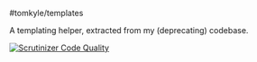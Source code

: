 #tomkyle/templates

A templating helper, extracted from my (deprecating) codebase.

[![Scrutinizer Code Quality](https://scrutinizer-ci.com/g/tomkyle/Templates/badges/quality-score.png?s=242598e9e6423974d8482fd78f7fd7cb2096cc60)](https://scrutinizer-ci.com/g/tomkyle/Templates/)
